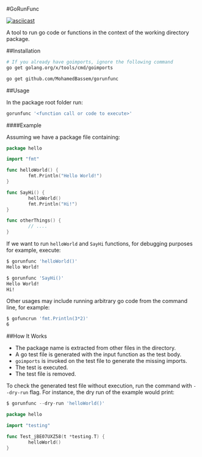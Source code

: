 #GoRunFunc

[![asciicast](https://asciinema.org/a/24190.png)](https://asciinema.org/a/24190)

 A tool to run go code or functions in the context of the working directory package. 

##Installation

```bash
# If you already have goimports, ignore the following command
go get golang.org/x/tools/cmd/goimports

go get github.com/MohamedBassem/gorunfunc
```

##Usage

In the package root folder run:
```bash
gorunfunc '<function call or code to execute>'
```

####Example

Assuming we have a package file containing:
```go
package hello

import "fmt"

func helloWorld() {
        fmt.Println("Hello World!")
}

func SayHi() {
        helloWorld()
        fmt.Println("Hi!")
}

func otherThings() {
        // ....
}
```

If we want to run `helloWorld` and `SayHi` functions, for debugging purposes for example, execute:
```bash
$ gorunfunc 'helloWorld()'
Hello World!

$ gorunfunc 'SayHi()'
Hello World!
Hi!
````

Other usages may include running arbitrary go code from the command line, for example:
```bash
$ gofuncrun 'fmt.Println(3*2)'
6
```

##How It Works

- The package name is extracted from other files in the directory.
- A go test file is generated with the input function as the test body.
- `goimports` is invoked on the test file to generate the missing imports.
- The test is executed.
- The test file is removed.

To check the generated test file without execution, run the command with `--dry-run` flag. For instance, the dry run of the example would print:
```go
$ gorunfunc --dry-run 'helloWorld()'

package hello

import "testing"

func Test_jBE07UXZ58(t *testing.T) {
        helloWorld()
}
```
